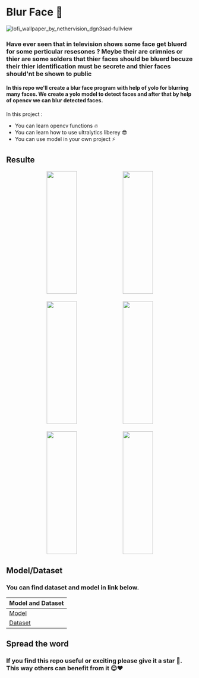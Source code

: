 # Blur Face 👤


![lofi_wallpaper_by_nethervision_dgn3sad-fullview](https://github.com/0nE01/Blur-Face/assets/127254729/97eff5a0-c1e7-4083-9426-538a9b0477d7)


### Have ever seen that in television shows some face get bluerd for some perticular resesones ? Meybe their are crimnies or thier are some solders that thier faces should be bluerd becuze their  thier identification must be secrete and thier faces should'nt be shown to public 


#### In this repo we'll create a blur face program with help of yolo for blurring many faces. We create a yolo model to detect faces and after that by help of opencv we can blur detected faces.

#### 
In this project :
* You can learn opencv functions 🔥
* You can learn how to use ultralytics liberey 😎
* You can use model in your own project ⚡


Resulte
----
<div align="center">
  <img src="https://github.com/0nE01/Blur-Face/assets/127254729/1df6834e-9390-4fbc-8be3-5f52459eef72"  width="40%" height="330">
  <img src="https://github.com/0nE01/Blur-Face/assets/127254729/6e7f2ad5-35a6-40ce-a459-0ebd71bf6974" width="40%" height="330">
</div>
<br>

<div align="center">
  <img src="https://github.com/0nE01/Blur-Face/assets/127254729/577737d1-afef-48ae-813c-0ab323b5a124"  width="40%" height="330">
  <img src="https://github.com/0nE01/Blur-Face/assets/127254729/739088a0-b26e-4bc7-92ba-344e7a45e3e4" width="40%" height="330">
</div>
<br>

<div align="center">
  <img src="https://github.com/0nE01/Blur-Face/assets/127254729/51cfaa55-af07-424c-9915-dcbadec3edfb" width="40%" height="330">
  <img src="https://github.com/0nE01/Blur-Face/assets/127254729/596ed74c-a090-4d93-85eb-bb79e8585a00"  width="40%" height="330">
</div>

Model/Dataset
----
### **You can find dataset and model in link below**.
|Model and Dataset |
| ------------- | 
|      [Model]()      |
|      [Dataset](https://universe.roboflow.com/project-unkxj/face-detection-0zqc9/browse?queryText=&pageSize=50&startingIndex=0&browseQuery=true)  



## Spread the word
### If you find this repo useful or exciting please give it a star 🎇. This way others can benefit from it 😊❤

